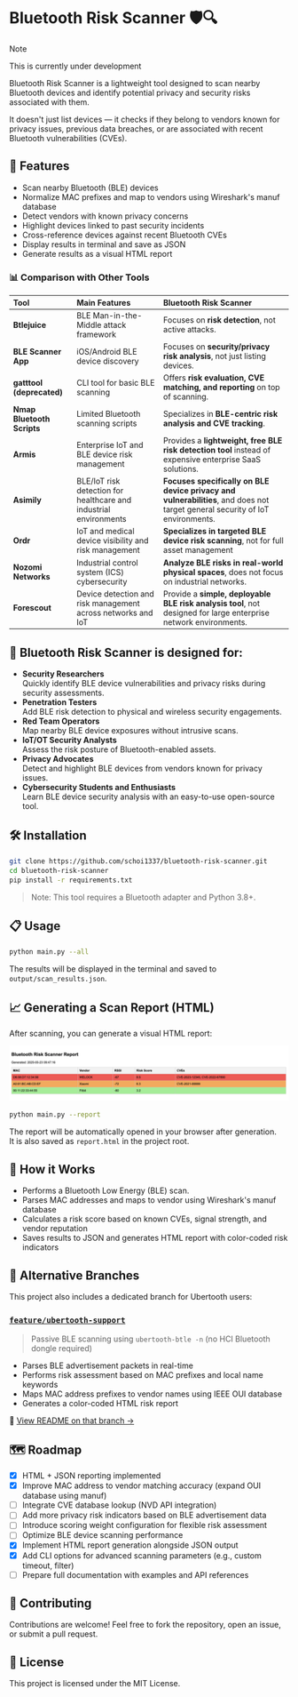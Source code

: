 # Bluetooth Risk Scanner 🛡️🔍

>[!Note]
>This is currently under development

Bluetooth Risk Scanner is a lightweight tool designed to scan nearby Bluetooth devices and identify potential privacy and security risks associated with them.

It doesn't just list devices — it checks if they belong to vendors known for privacy issues, previous data breaches, or are associated with recent Bluetooth vulnerabilities (CVEs).

## 🚀 Features

- Scan nearby Bluetooth (BLE) devices
- Normalize MAC prefixes and map to vendors using Wireshark's manuf database
- Detect vendors with known privacy concerns
- Highlight devices linked to past security incidents
- Cross-reference devices against recent Bluetooth CVEs
- Display results in terminal and save as JSON
- Generate results as a visual HTML report

### 📊 Comparison with Other Tools

| Tool | Main Features | Bluetooth Risk Scanner |
|:---|:---|:---|
| **Btlejuice** | BLE Man-in-the-Middle attack framework | Focuses on **risk detection**, not active attacks. |
| **BLE Scanner App** | iOS/Android BLE device discovery | Focuses on **security/privacy risk analysis**, not just listing devices. |
| **gatttool (deprecated)** | CLI tool for basic BLE scanning | Offers **risk evaluation, CVE matching, and reporting** on top of scanning. |
| **Nmap Bluetooth Scripts** | Limited Bluetooth scanning scripts | Specializes in **BLE-centric risk analysis and CVE tracking**. |
| **Armis** | Enterprise IoT and BLE device risk management | Provides a **lightweight, free BLE risk detection tool** instead of expensive enterprise SaaS solutions. |
| **Asimily** | BLE/IoT risk detection for healthcare and industrial environments |  **Focuses specifically on BLE device privacy and vulnerabilities**, and does not target general security of IoT environments. |
| **Ordr** | IoT and medical device visibility and risk management |  **Specializes in targeted BLE device risk scanning**, not for full asset management |
| **Nozomi Networks** | Industrial control system (ICS) cybersecurity | **Analyze BLE risks in real-world physical spaces**, does not focus on industrial networks. |
| **Forescout** | Device detection and risk management across networks and IoT | Provide a **simple, deployable BLE risk analysis tool**, not designed for large enterprise network environments. |

## 🎯 Bluetooth Risk Scanner is designed for:

- **Security Researchers**  
  Quickly identify BLE device vulnerabilities and privacy risks during security assessments.
- **Penetration Testers**  
  Add BLE risk detection to physical and wireless security engagements.
- **Red Team Operators**  
  Map nearby BLE device exposures without intrusive scans.
- **IoT/OT Security Analysts**  
  Assess the risk posture of Bluetooth-enabled assets.
- **Privacy Advocates**  
  Detect and highlight BLE devices from vendors known for privacy issues.
- **Cybersecurity Students and Enthusiasts**  
  Learn BLE device security analysis with an easy-to-use open-source tool.

## 🛠️ Installation

```bash
git clone https://github.com/schoi1337/bluetooth-risk-scanner.git
cd bluetooth-risk-scanner
pip install -r requirements.txt
```
> Note: This tool requires a Bluetooth adapter and Python 3.8+.

## 📋 Usage

```bash
python main.py --all
```

The results will be displayed in the terminal and saved to `output/scan_results.json`.

## 📈 Generating a Scan Report (HTML)

After scanning, you can generate a visual HTML report:

![BLE Risk Report Preview](/screenshots/Report.png)

```bash
python main.py --report
```

The report will be automatically opened in your browser after generation.  
It is also saved as `report.html` in the project root.

## 🧠 How it Works

- Performs a Bluetooth Low Energy (BLE) scan.
- Parses MAC addresses and maps to vendor using Wireshark's manuf database
- Calculates a risk score based on known CVEs, signal strength, and vendor reputation
- Saves results to JSON and generates HTML report with color-coded risk indicators

## 🔀 Alternative Branches

This project also includes a dedicated branch for Ubertooth users:

### [`feature/ubertooth-support`](https://github.com/schoi1337/bluetooth-risk-scanner/tree/feature/ubertooth-support)

> Passive BLE scanning using `ubertooth-btle -n` (no HCI Bluetooth dongle required)

- Parses BLE advertisement packets in real-time
- Performs risk assessment based on MAC prefixes and local name keywords
- Maps MAC address prefixes to vendor names using IEEE OUI database
- Generates a color-coded HTML risk report

📖 [View README on that branch →](https://github.com/schoi1337/bluetooth-risk-scanner/blob/feature/ubertooth-support/README.md)

## 🗺️ Roadmap

- [x] HTML + JSON reporting implemented
- [x] Improve MAC address to vendor matching accuracy (expand OUI database using manuf)
- [ ] Integrate CVE database lookup (NVD API integration)
- [ ] Add more privacy risk indicators based on BLE advertisement data
- [ ] Introduce scoring weight configuration for flexible risk assessment
- [ ] Optimize BLE device scanning performance
- [x] Implement HTML report generation alongside JSON output
- [x] Add CLI options for advanced scanning parameters (e.g., custom timeout, filter)
- [ ] Prepare full documentation with examples and API references

## 🤝 Contributing
Contributions are welcome!
Feel free to fork the repository, open an issue, or submit a pull request.

## 📄 License
This project is licensed under the MIT License.

